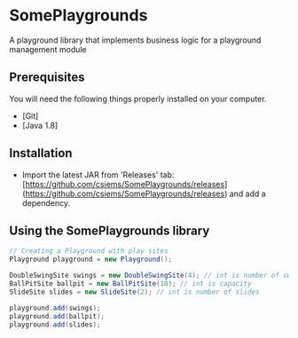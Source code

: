 # SomePlaygrounds
A playground library that implements business logic for a playground management module

## Prerequisites

You will need the following things properly installed on your computer.
* [Git]
* [Java 1.8]

## Installation

* Import the latest JAR from 'Releases' tab: [https://github.com/csiems/SomePlaygrounds/releases]
(https://github.com/csiems/SomePlaygrounds/releases) and add a dependency.

## Using the SomePlaygrounds library

```Java
// Creating a Playground with play sites
Playground playground = new Playground();

DoubleSwingSite swings = new DoubleSwingSite(4); // int is number of swings (each holds two kids)
BallPitSite ballpit = new BallPitSite(10); // int is capacity
SlideSite slides = new SlideSite(2); // int is number of slides

playground.add(swings);
playground.add(ballpit);
playground.add(slides);



```


